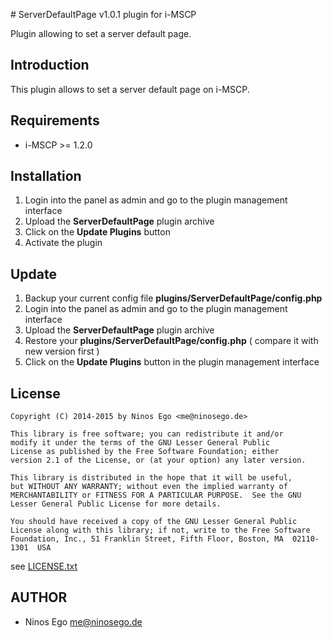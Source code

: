 # ServerDefaultPage v1.0.1 plugin for i-MSCP

Plugin allowing to set a server default page.

## Introduction

This plugin allows to set a server default page on i-MSCP.

## Requirements

* i-MSCP >= 1.2.0

## Installation

1. Login into the panel as admin and go to the plugin management interface
2. Upload the **ServerDefaultPage** plugin archive
3. Click on the **Update Plugins** button
4. Activate the plugin

## Update

1. Backup your current config file **plugins/ServerDefaultPage/config.php**
2. Login into the panel as admin and go to the plugin management interface
3. Upload the **ServerDefaultPage** plugin archive
4. Restore your **plugins/ServerDefaultPage/config.php** ( compare it with new version first )
5. Click on the **Update Plugins** button in the plugin management interface

## License

	Copyright (C) 2014-2015 by Ninos Ego <me@ninosego.de>
	
	This library is free software; you can redistribute it and/or
	modify it under the terms of the GNU Lesser General Public
	License as published by the Free Software Foundation; either
	version 2.1 of the License, or (at your option) any later version.
	
	This library is distributed in the hope that it will be useful,
	but WITHOUT ANY WARRANTY; without even the implied warranty of
	MERCHANTABILITY or FITNESS FOR A PARTICULAR PURPOSE.  See the GNU
	Lesser General Public License for more details.
	
	You should have received a copy of the GNU Lesser General Public
	License along with this library; if not, write to the Free Software
	Foundation, Inc., 51 Franklin Street, Fifth Floor, Boston, MA  02110-1301  USA

 see [LICENSE.txt](LICENSE.txt)

## AUTHOR

 * Ninos Ego <me@ninosego.de>

